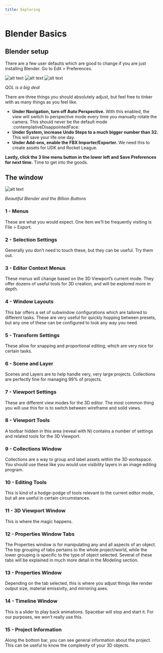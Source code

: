 ```yaml
---
title: Exploring
---
```

# Blender Basics

## Blender setup

There are a few user defaults which are good to change if you are just installing Blender. Go to Edit > Preferences.

![alt text](../.vuepress/public/images/image219.png)
![alt text](../.vuepress/public/images/image37.png)
![alt text](../.vuepress/public/images/image55.png)

*QOL is a big deal*

There are three things you should absolutely adjust, but feel free to tinker with as many things as you feel like.

- **Under Navigation, turn off Auto Perspective.** With this enabled, the view will switch to perspective mode every time you manually rotate the camera. This should never be the default mode :contemplativeDisappointedFace:
- **Under System, increase Undo Steps to a much bigger number than 32.** This will save your life one day.
- **Under Add-ons, enable the FBX Importer/Exporter.** We need this to create assets for UDK and Rocket League.

**Lastly, click the 3 line menu button in the lower left and Save Preferences for next time.** Time to get into the goods.

## The window

![alt text](../.vuepress/public/images/image151.png)

*Beautiful Blender and the Billion Buttons*

### 1 - Menus
These are what you would expect. One item we’ll be frequently visiting is File > Export.

### 2 - Selection Settings
Generally you don’t need to touch these, but they can be useful. Try them out.

### 3 - Editor Context Menus
These menus will change based on the 3D Viewport’s current mode. They offer dozens of useful tools for 3D creation, and will be explored more in depth.

### 4 - Window Layouts
This bar offers a set of subwindow configurations which are tailored to different tasks. These are very useful for quickly hopping between presets, but any one of these can be configured to look any way you need.

### 5 - Transform Settings
These allow for snapping and proportional editing, which are very nice for certain tasks.

### 6 - Scene and Layer
Scenes and Layers are to help handle very, very large projects. Collections are perfectly fine for managing 99% of projects.

### 7 - Viewport Settings
These are different view modes for the 3D editor. The most common thing you will use this for is to switch between wireframe and solid views.

### 8 - Viewport Tools
A toolbar hidden in this area (reveal with N) contains a number of settings and related tools for the 3D Viewport.

### 9 - Collections Window
Collections are a way to group and label assets within the 3D workspace. You should use these like you would use visibility layers in an image editing program.

### 10 - Editing Tools
This is kind of a hodge-podge of tools relevant to the current editor mode, but all are useful in certain circumstances.

### 11 - 3D Viewport Window
This is where the magic happens.

### 12 - Properties Window Tabs
The Properties window is for manipulating any and all aspects of an object. The top grouping of tabs pertains to the whole project/world, while the lower grouping is specific to the type of object selected. Several of these tabs will be explained in much more detail in the Modeling section.

### 13 - Properties Window
Depending on the tab selected, this is where you adjust things like render output size, material emissivity, and mirroring axes.

### 14 - Timeline Window
This is a slider to play back animations. Spacebar will stop and start it. For our purposes, we won’t really use this.

### 15 - Project Information
Along the bottom bar, you can see general information about the project. This can be useful to know the complexity of your 3D objects.

